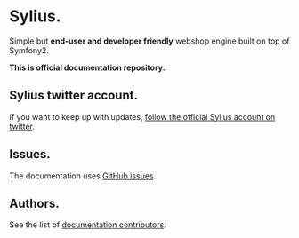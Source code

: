 Sylius.
=======

Simple but **end-user and developer friendly** webshop engine built on top of Symfony2.

**This is official documentation repository.**

Sylius twitter account.
-----------------------

If you want to keep up with updates, [follow the official Sylius account on twitter](http://twitter.com/_Sylius).

Issues.
-------------

The documentation uses [GitHub issues](https://github.com/Sylius/Documentation/issues).

Authors.
--------

See the list of [documentation contributors](http://github.com/Sylius/Documentation/contributors).

